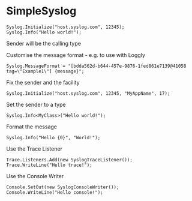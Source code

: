 SimpleSyslog
============

    Syslog.Initialize("host.syslog.com", 12345);
    Syslog.Info("Hello world!");
    
Sender will be the calling type

Customise the message format - e.g. to use with Loggly

    Syslog.MessageFormat = "[bdda562d-b644-457e-9876-1fed861e7139@41058 tag=\"Example1\"] {message}"; 
    
Fix the sender and the facility

    Syslog.Initialize("host.syslog.com", 12345, "MyAppName", 17);

Set the sender to a type

    Syslog.Info<MyClass>("Hello world!");
    
Format the message

    Syslog.Info("Hello {0}", "World!");
    
Use the Trace Listener
    
    Trace.Listeners.Add(new SyslogTraceListener());
    Trace.WriteLine("Hello trace!");
    
Use the Console Writer

    Console.SetOut(new SyslogConsoleWriter());
    Console.WriteLine("Hello console!");
